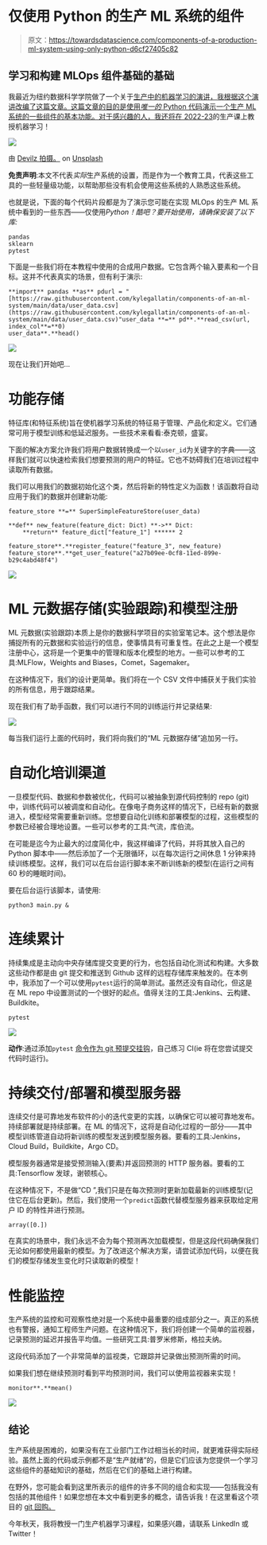 # 仅使用 Python 的生产 ML 系统的组件

> 原文：<https://towardsdatascience.com/components-of-a-production-ml-system-using-only-python-d6cf27405c82>

## 学习和构建 MLOps 组件基础的基础

我最近为纽约数据科学学院做了一个关于[生产中的机器学习的演讲，我根据这个演讲改编了这篇文章。这篇文章的目的是使用*唯一的* Python 代码演示一个生产 ML 系统的一些组件的基本功能。对于感兴趣的人，](https://www.youtube.com/watch?v=Zu9WDwBwEW4&feature=youtu.be])[我还将在 2022-23](https://info.nycdatascience.com/waitinglistforupcomingclass?hs_preview=CfYnYAcl-80863152231)的生产课上教授机器学习！

![](img/f6010f7dfeff8e7b8cb5802ed178048f.png)

由 [Devilz 拍摄。](https://unsplash.com/@devilbitez?utm_source=medium&utm_medium=referral) on [Unsplash](https://unsplash.com?utm_source=medium&utm_medium=referral)

**免责声明**:本文不代表*实际*生产系统的设置，而是作为一个教育工具，代表这些工具的一些轻量级功能，以帮助那些没有机会使用这些系统的人熟悉这些系统。

也就是说，下面的每个代码片段都是为了演示您可能在实现 MLOps 的生产 ML 系统中看到的一些东西——仅使用*Python！酷吧？要开始使用，请确保安装了以下库:*

```
pandas
sklearn
pytest
```

下面是一些我们将在本教程中使用的合成用户数据。它包含两个输入要素和一个目标。这并不代表真实的场景，但有利于演示:

```
**import** pandas **as** pdurl = "[https://raw.githubusercontent.com/kylegallatin/components-of-an-ml-system/main/data/user_data.csv](https://raw.githubusercontent.com/kylegallatin/components-of-an-ml-system/main/data/user_data.csv)"user_data **=** pd**.**read_csv(url, index_col**=**0)
user_data**.**head()
```

![](img/a308142b7c0afbc8ac21ca7b294862cc.png)

现在让我们开始吧…

# 功能存储

特征库(和特征系统)旨在使机器学习系统的特征易于管理、产品化和定义。它们通常可用于模型训练和低延迟服务。一些技术来看看:泰克顿，盛宴。

下面的解决方案允许我们将用户数据转换成一个以`user_id`为关键字的字典——这样我们就可以快速检索我们想要预测的用户的特征。它也不妨碍我们在培训过程中读取所有数据。

我们可以用我们的数据初始化这个类，然后将新的特性定义为函数！该函数将自动应用于我们的数据并创建新功能:

```
feature_store **=** SuperSimpleFeatureStore(user_data)

**def** new_feature(feature_dict: Dict) **->** Dict:
    **return** feature_dict["feature_1"] ****** 2

feature_store**.**register_feature("feature_3", new_feature)
feature_store**.**get_user_feature("a27b09ee-0cf8-11ed-899e-b29c4abd48f4")
```

![](img/a721f010aef9cac5475acd005dcecdac.png)

# ML 元数据存储(实验跟踪)和模型注册

ML 元数据(实验跟踪)本质上是你的数据科学项目的实验室笔记本。这个想法是你捕捉所有的元数据和实验运行的信息，使事情具有可重复性。在此之上是一个模型注册中心，这将是一个更集中的管理和版本化模型的地方。一些可以参考的工具:MLFlow，Weights and Biases，Comet，Sagemaker。

在这种情况下，我们的设计更简单。我们将在一个 CSV 文件中捕获关于我们实验的所有信息，用于跟踪结果。

现在我们有了助手函数，我们可以进行不同的训练运行并记录结果:

![](img/14f322b3221f88861e7f20406627bbbe.png)

每当我们运行上面的代码时，我们将向我们的“ML 元数据存储”追加另一行。

# 自动化培训渠道

一旦模型代码、数据和参数被优化，代码可以被抽象到源代码控制的 repo (git)中，训练代码可以被调度和自动化。在像电子商务这样的情况下，已经有新的数据进入，模型经常需要重新训练。您想要自动化训练和部署模型的过程，这些模型的参数已经被合理地设置。一些可以参考的工具:气流，库伯流。

在可能是迄今为止最大的过度简化中，我这样编译了代码，并将其放入自己的 Python 脚本中——然后添加了一个无限循环，以在每次运行之间休息 1 分钟来持续训练模型。这样，我们可以在后台运行脚本来不断训练新的模型(在运行之间有 60 秒的睡眠时间)。

要在后台运行该脚本，请使用:

```
python3 main.py &
```

# 连续累计

持续集成是主动向中央存储库提交变更的行为，也包括自动化测试和构建。大多数这些动作都是由 git 提交和推送到 Github 这样的远程存储库来触发的。在本例中，我添加了一个可以使用`pytest`运行的简单测试。虽然还没有自动化，但这是在 ML repo 中设置测试的一个很好的起点。值得关注的工具:Jenkins、云构建、Buildkite。

```
pytest
```

![](img/91661c7ae455138a34db7ccb2a6adbb3.png)

**动作**:通过添加`pytest` [命令作为 git 预提交挂钩](https://pre-commit.com/)，自己练习 CI(ie 将在您尝试提交代码时运行)。

# 持续交付/部署和模型服务器

连续交付是可靠地发布软件的小的迭代变更的实践，以确保它可以被可靠地发布。持续部署就是持续部署。在 ML 的情况下，这将是自动化过程的一部分——其中模型训练管道自动将新训练的模型发送到模型服务器。要看的工具:Jenkins，Cloud Build，Buildkite，Argo CD。

模型服务器通常是接受预测输入(要素)并返回预测的 HTTP 服务器。要看的工具:Tensorflow 发球，谢顿核心。

在这种情况下，不是做“CD ”,我们只是在每次预测时更新加载最新的训练模型(记住它在后台更新)。然后，我们使用一个`predict`函数代替模型服务器来获取给定用户 ID 的特性并进行预测。

```
array([0.])
```

在真实的场景中，我们永远不会为每个预测再次加载模型，但是这段代码确保我们无论如何都使用最新的模型。为了改进这个解决方案，请尝试添加代码，以便在我们的模型存储发生变化时只读取新的模型！

# 性能监控

生产系统的监控和可观察性绝对是一个系统中最重要的组成部分之一。真正的系统也有警报，通知工程师生产问题。在这种情况下，我们将创建一个简单的监视器，记录预测的延迟并报告平均值。一些研究工具:普罗米修斯，格拉夫纳。

这段代码添加了一个非常简单的监视类，它跟踪并记录做出预测所需的时间。

如果我们想在继续预测时看到平均预测时间，我们可以使用监视器来实现！

```
monitor**.**mean()
```

![](img/f2669b6d918d62d23f1d8f890b822b09.png)

## 结论

生产系统是困难的，如果没有在工业部门工作过相当长的时间，就更难获得实际经验。虽然上面的代码或示例都不是“生产就绪”的，但是它们应该为您提供一个学习这些组件的基础知识的基础，然后在它们的基础上进行构建。

在野外，您可能会看到这里所表示的组件的许多不同的组合和实现——包括我没有包括的其他组件！如果您想在本文中看到更多的概念，请告诉我！在这里看这个项目的 [git 回购。](https://github.com/kylegallatin/components-of-an-ml-system)

今年秋天，我将教授一门生产机器学习课程，如果感兴趣，请联系 LinkedIn 或 Twitter！